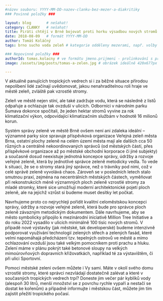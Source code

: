 ```yaml
---
#název souboru: YYYY-MM-DD-nazev-clanku-bez-mezer-a-diakritiky
### Povinné položky ###

layout: blog       # nešahat!
category: CLANKY   # nešahat!
title: Piráti chtějí v Brně bojovat proti horku výsadbou nových stromů v ulicích
date: 2018-08-09   # formát YYYY-MM-DD
author: Tomáš Koláčný
tags: brno sucho voda zeleň # kategorie odděleny mezerami, např. volby zemědělství životní-prostředí piráti (viz https://jihomoravsky.pirati.cz/tags/)

### Nepovinné položky ###
authorId: tomas.kolacny # ve formátu jmeno.prijmeni - prolinkování s profilem přes uid
image: /assets/img/posts/tomas-a-zelen.jpg # obrázek ideálně 420x677px minifikovaný přes https://tinypng.com/

---
```


V aktuálně panujících tropických vedrech si i za běžné situace přírodou nepolíbení lidé začínají uvědomovat, jakou nenahraditelnou roli hraje ve městě zeleň, zvláště pak vzrostlé stromy.

Zeleň ve městě nejen stíní, ale také zadržuje vodu, která se následně z listů odpařuje a ochlazuje tak ovzduší v ulicích. Odborníci v národním parku Šumava dokonce spočítali, že jeden hektar stromů vyvine za rok klimatizační výkon, odpovídající klimatizačním službám v hodnotě 16 milionů korun. 

Systém správy zeleně ve městě Brně ovšem není ani zdaleka ideální – významné parky sice spravuje příspěvková organizace Veřejná zeleň města Brna, ostatní plochy zeleně na celém území města mají ale dalších cca 50 různých a centrálně nekoordinovaných správců (od městských částí, přes příspěvkové organizace až po městské obchodní korporace či jiné subjekty) a současně dosud neexistuje jednotná koncepce správy, údržby a rozvoje veřejné zeleně, která by jednotlivé správce zeleně metodicky vedla. To vede k situaci, že se o stromy stará jiný správce, než o trávníky pod nimi, což v celé správě zeleně vyvolává chaos. Zároveň se v posledních letech stalo smutnou praxí, zejména na necentrálních městských částech, vyměňovat při rekonstrukcích méně významných ploch zeleně vzrostlé stromy za mladé stromky, které sice umožňují moderní architektonické pojetí ploch zeleně, ale na jejichž vzrůst si budeme muset desítky let počkat.

Navrhujeme proto co nejrychleji pořídit kvalitní celoměstskou koncepci správy, údržby a rozvoje veřejné zeleně, která bude pro správce ploch zeleně závazným metodickým dokumentem. Dále navrhujeme, aby se město symbolicky připojilo k mezinárodní iniciativě Million Tree Initiative a do roku 2022 vysadilo v ulicích minimálně 100 tisíc nových stromů. V případě nové výstavby (jak městské, tak developerské) budeme intenzivně podporovat využívání technologií zelených střech a zelených fasád, které velmi napomáhajá předcházení tzv. tepelných ostrovů ve městě a mimo ochlazování ovzduší jsou také velkým pomocníkem proti prachu a hluku. Zelení máme v plánu pokrýt také betonové sloupy na velkých mimoúrovňových dopravních křižovatkách, například té za výstavištěm, či při ulici Sportovní.

Pomoci městské zeleni ovšem můžete i Vy sami. Máte v okolí svého domu vzrostlé stromy, které správci nezvládají dostatečně zalévat a které v současných tropických vedrech trpí? Doneste jim večer pár kyblíků vody (alespoň 30 litrů, menší množství se z povrchu rychle vypaří a nestačí se dostat ke kořenům) a případně informujte i městskou část, můžete jim tím zajistit přežití tropického počasí.
